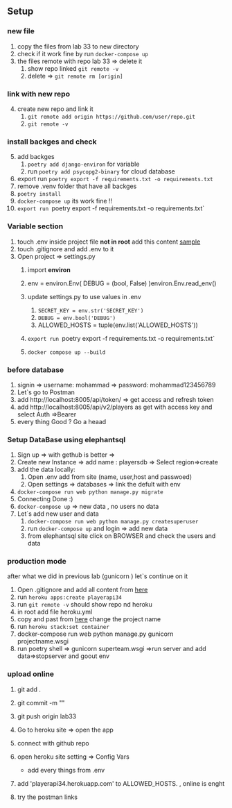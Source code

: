 ## Setup 

### new file 
1. copy the files from lab 33 to new directory
2. check if it work fine by run `docker-compose up `
3. the files remote with repo lab 33 => delete it 
   1. show repo linked `git remote -v` 
   2. delete => `git remote rm [origin]`
### link with new repo 
4. create new repo and link it  
   1. `git remote add origin https://github.com/user/repo.git`
   2. `git remote -v`
### install backges and check  
5. add backges
   1. `poetry add django-environ` for variable 
   2. run `poetry add psycopg2-binary` for cloud database
6. export run `poetry export -f requirements.txt -o requirements.txt`
7. remove .venv folder that have all backges 
8. `poetry install` 
9. `docker-compose up` its work fine !!
10. `export run `poetry export -f requirements.txt -o requirements.txt`
### Variable section
1. touch .env inside project file **not in root** add this content [sample](https://github.com/codefellows/python-401-api-quickstart/blob/main/project/.env.sample)
2. touch .gitignore and add .env to it
3. Open project => settings.py 
   1. import **environ** 
   2. env = environ.Env(
    DEBUG = (bool, False)
)environ.Env.read_env()

    3. update settings.py to use values in .env
       1.  `SECRET_KEY = env.str('SECRET_KEY')`
       2.  `DEBUG = env.bool('DEBUG')`
       3.  ALLOWED_HOSTS = tuple(env.list('ALLOWED_HOSTS'))

    4. `export run `poetry export -f requirements.txt -o requirements.txt`
    5. `docker compose up --build` 
### before database
1. signin => username: mohammad => password: mohammad123456789
2. Let`s go to Postman
3. add http://localhost:8005/api/token/ => get access and refresh token
4. add http://localhost:8005/api/v2/players as get with access key and select Auth =>Bearer 
5. every thing Good ? Go a heaad
### Setup DataBase using elephantsql
1. Sign up => with gethub is better => 
2. Create new Instance => add name  : playersdb => Select region=>create 
3. add the data locally:
   1.  Open .env add from site (name, user,host and passwoed)
   2.  Open settings => databases => link the defult with env 
4. `docker-compose run web python manage.py migrate`
5. Connecting Done :)
6. `docker-compose up` => new data , no users no data 
7. Let`s add new user and data
   1. `docker-compose run web python manage.py createsuperuser`
   2. run `docker-compose up` and login => add new data
   3. from elephantsql site click on BROWSER and check the users and data  

### production mode
after what we did in previous lab (gunicorn ) let`s continue on it
1. Open .gitignore and add all content from [here](https://github.com/LTUC/blogpostsapid4/blob/master/.gitignore)
2. run `heroku apps:create playerapi34`
3. run `git remote -v` should show repo nd heroku 
4. in root add file heroku.yml 
5. copy and past from [here](https://github.com/LTUC/blogpostsapid4/blob/master/heroku.yml) change the project name 
6. run `heroku stack:set container`
7. docker-compose run web python manage.py gunicorn projectname.wsgi 
8. run poetry shell => gunicorn superteam.wsgi =>run server and add data=>stopserver and goout env  
### upload online
1. git add . 
2. git commit -m ""
3. git push origin lab33
4. Go to heroku site => open the app 
5. connect with github repo 
6. open heroku site setting => Config Vars
   * add every things from .env 

7.  add 'playerapi34.herokuapp.com' to ALLOWED_HOSTS. , online is enght
8.  try the postman links 